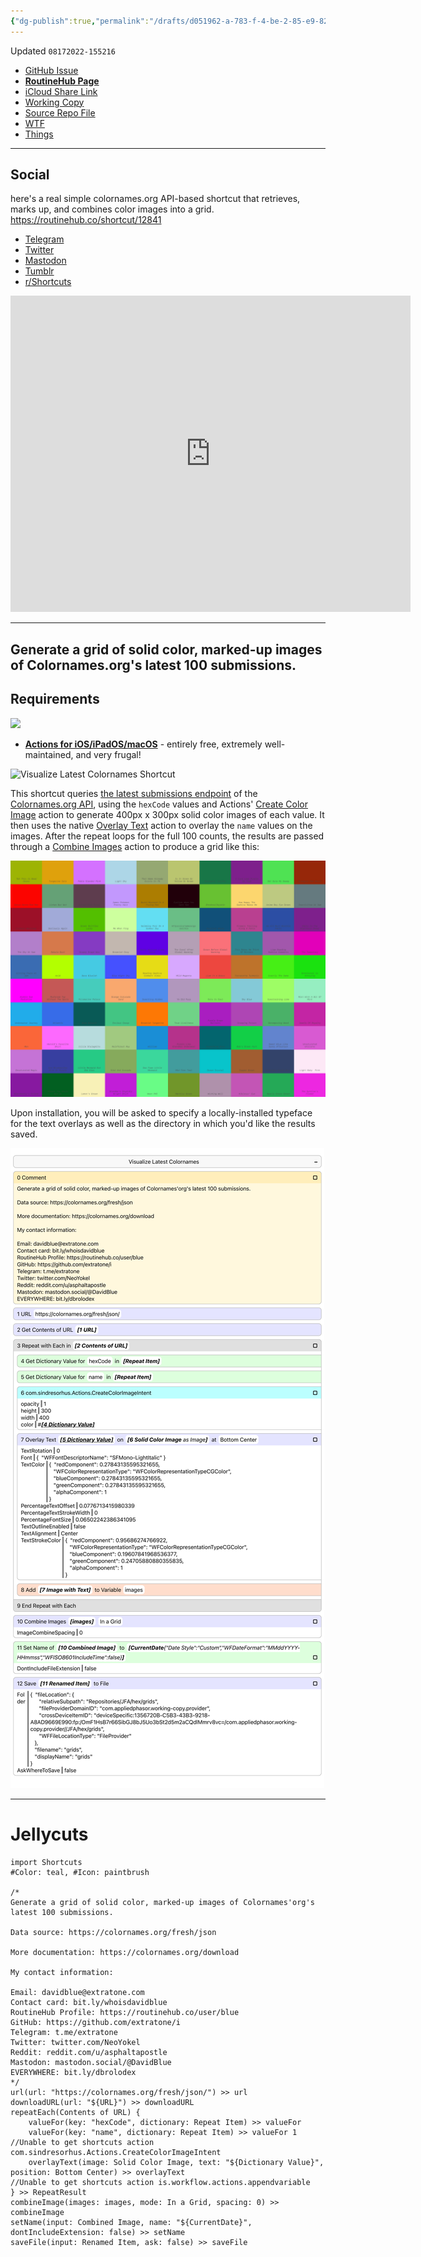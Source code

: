 ```yaml
---
{"dg-publish":true,"permalink":"/drafts/d051962-a-783-f-4-be-2-85-e9-824-fbabcfb-77-2/","dgHomeLink":true,"dgPassFrontmatter":false}
---
```


Updated `08172022-155216`

- [GitHub Issue](https://github.com/extratone/i/issues/244)
- [**RoutineHub Page**](https://routinehub.co/shortcut/12841)
- [iCloud Share Link](https://www.icloud.com/shortcuts/ae28db3e488f40c9abc00685463acaf3)
- [Working Copy](working-copy://open?repo=i&path=shortcuts&mode=content)
- [Source Repo File](https://github.com/extratone/i/blob/main/shortcuts/VisualizeLatestColornames.shortcut)
- [WTF](https://davidblue.wtf/drafts/D051962A-783F-4BE2-85E9-824FBABCFB77.html)
- [Things](things:///show?id=S1iTyNjzoA1eTMjUdxiGGm)

---

## Social

here's a real simple colornames.org API-based shortcut that retrieves, marks up, and combines color images into a grid. https://routinehub.co/shortcut/12841

<script async="" src="https://telegram.org/js/telegram-widget.js?1" data-telegram-post="extratone/12571" data-width="100%"></script>

- [Telegram](https://t.me/extratone/12571)
- [Twitter](https://twitter.com/NeoYokel/status/1559991515765686274)
- [Mastodon](https://mastodon.social/@DavidBlue/108839959347913587)
- [Tumblr](https://www.tumblr.com/blog/view/asphaltapostle/692863602968952832)
- [r/Shortcuts](https://reddit.com/r/shortcuts/comments/wqyhjv/visualize_latest_colornames_routinehub/)

<iframe id="reddit-embed" src="https://www.redditmedia.com/r/shortcuts/comments/wqyhjv/visualize_latest_colornames_routinehub/ikp92u4/?depth=1&amp;showmore=false&amp;embed=true&amp;showmedia=false" sandbox="allow-scripts allow-same-origin allow-popups" style="border: none;" height="506" width="640" scrolling="no"></iframe>

---

## Generate a grid of solid color, marked-up images of Colornames.org's latest 100 submissions.

## Requirements 

<img src="https://github.com/extratone/Actions/raw/main/Shared/Assets.xcassets/AppIcon.appiconset/icon_512x512%402x.png" width="30%"></img>

- [**Actions for iOS/iPadOS/macOS**](https://apps.apple.com/us/app/actions/id1586435171) - entirely free, extremely well-maintained, and very frugal! 

![Visualize Latest Colornames Shortcut](https://i.snap.as/JUK99jQj.png)

This shortcut queries [the latest submissions endpoint](https://colornames.org/fresh/json) of the [Colornames.org API](https://colornames.org/download), using the `hexCode` values and Actions' [Create Color Image](https://github.com/sindresorhus/Actions/blob/main/Shared/Actions/CreateColorImage.swift) action to generate 400px x 300px solid color images of each value. It then uses the native [Overlay Text](https://matthewcassinelli.com/actions/overlay-text/) action to overlay the `name` values on the images. After the repeat loops for the full 100 counts, the results are passed through a [Combine Images](https://matthewcassinelli.com/actions/combine-images/) action to produce a grid like this:

![Visualize Latest Colornames Example Output](https://github.com/extratone/hex/raw/main/grids/08162022-111306.png)

Upon installation, you will be asked to specify a locally-installed typeface for the text overlays as well as the directory in which you'd like the results saved.

![Visualize Latest Colornames Source](https://github.com/extratone/i/raw/main/shortcuts/source/VisualizeLatestColornames.PNG)

---

# Jellycuts

```jelly
import Shortcuts
#Color: teal, #Icon: paintbrush

/*
Generate a grid of solid color, marked-up images of Colornames'org's latest 100 submissions.

Data source: https://colornames.org/fresh/json

More documentation: https://colornames.org/download

My contact information:

Email: davidblue@extratone.com
Contact card: bit.ly/whoisdavidblue
RoutineHub Profile: https://routinehub.co/user/blue
GitHub: https://github.com/extratone/i
Telegram: t.me/extratone
Twitter: twitter.com/NeoYokel
Reddit: reddit.com/u/asphaltapostle
Mastodon: mastodon.social/@DavidBlue
EVERYWHERE: bit.ly/dbrolodex
*/
url(url: "https://colornames.org/fresh/json/") >> url
downloadURL(url: "${URL}") >> downloadURL
repeatEach(Contents of URL) {
	valueFor(key: "hexCode", dictionary: Repeat Item) >> valueFor
	valueFor(key: "name", dictionary: Repeat Item) >> valueFor 1
//Unable to get shortcuts action com.sindresorhus.Actions.CreateColorImageIntent
	overlayText(image: Solid Color Image, text: "${Dictionary Value}", position: Bottom Center) >> overlayText
//Unable to get shortcuts action is.workflow.actions.appendvariable
} >> RepeatResult
combineImage(images: images, mode: In a Grid, spacing: 0) >> combineImage
setName(input: Combined Image, name: "${CurrentDate}", dontIncludeExtension: false) >> setName
saveFile(input: Renamed Item, ask: false) >> saveFile
```